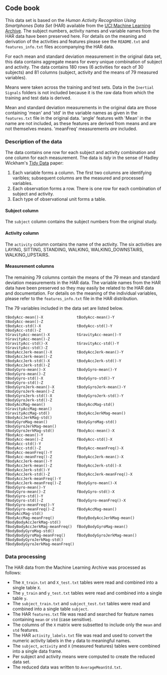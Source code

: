 ## Code book

This data set is based on the _Human Activity Recognition Using Smartphones Data Set_  (HAR) available from the [UCI Machine Learning Archive](http://archive.ics.uci.edu/ml/datasets/Human+Activity+Recognition+Using+Smartphones). The subject numbers, activity names and variable names from the HAR data have been preserved here. For details on the meaning and derivation of the activities and features please see the `README.txt` and `features_info.txt` files accompanying the HAR data.

For each mean and standard deviation measurement in the original data set, this data contains aggregate means for every unique combination of subject and activity. The data contains 180 rows (6 activities for each of 30 subjects) and 81 columns (subject, activity and the means of 79 measured variables).

Means were taken across the training and test sets. Data in the `Inertial Signals` folders is not included because it is the raw data from which the training and test data is derived.

Mean and standard deviation measurements in the original data are those containing 'mean' and 'std' in the variable names as given in the `features.txt` file in the original data. 'angle' features with 'Mean' in the name are not included, as these features are derived from means and are not themselves means. 'meanFreq' measurements _are_ included.

### Description of the data

The data contains one row for each subject and activity combination and one column for each measurement. The data is _tidy_ in the sense of Hadley Wickham's [Tidy Data](http://vita.had.co.nz/papers/tidy-data.pdf) paper:

1. Each variable forms a column. The first two columns are identifying varibles; subsequent columns are the measured and processed variables.
2. Each observation forms a row. There is one row for each combination of subject and activity.
3. Each type of observational unit forms a table.

#### Subject column

The `subject` column contains the subject numbers from the original study.

#### Activity column

The `activity` column contains the name of the activity. The six activities are LAYING, SITTING, STANDING, WALKING, WALKING_DOWNSTAIRS, WALKING_UPSTAIRS. 

#### Measurement columns

The remaining 79 columns contain the means of the 79 mean and standard deviation measurements in the HAR data. The variable names from the HAR data have been preserved so they may easily be related to the HAR data and documentation. For details on the meaning of the individual variables, please refer to the `features_info.txt` file in the HAR distribution.

The 79 variables included in the data set are listed below.
```
tBodyAcc-mean()-X               tBodyAcc-mean()-Y               tBodyAcc-mean()-Z              
tBodyAcc-std()-X                tBodyAcc-std()-Y                tBodyAcc-std()-Z               
tGravityAcc-mean()-X            tGravityAcc-mean()-Y            tGravityAcc-mean()-Z           
tGravityAcc-std()-X             tGravityAcc-std()-Y             tGravityAcc-std()-Z            
tBodyAccJerk-mean()-X           tBodyAccJerk-mean()-Y           tBodyAccJerk-mean()-Z          
tBodyAccJerk-std()-X            tBodyAccJerk-std()-Y            tBodyAccJerk-std()-Z           
tBodyGyro-mean()-X              tBodyGyro-mean()-Y              tBodyGyro-mean()-Z             
tBodyGyro-std()-X               tBodyGyro-std()-Y               tBodyGyro-std()-Z              
tBodyGyroJerk-mean()-X          tBodyGyroJerk-mean()-Y          tBodyGyroJerk-mean()-Z         
tBodyGyroJerk-std()-X           tBodyGyroJerk-std()-Y           tBodyGyroJerk-std()-Z          
tBodyAccMag-mean()              tBodyAccMag-std()               tGravityAccMag-mean()          
tGravityAccMag-std()            tBodyAccJerkMag-mean()          tBodyAccJerkMag-std()          
tBodyGyroMag-mean()             tBodyGyroMag-std()              tBodyGyroJerkMag-mean()        
tBodyGyroJerkMag-std()          fBodyAcc-mean()-X               fBodyAcc-mean()-Y              
fBodyAcc-mean()-Z               fBodyAcc-std()-X                fBodyAcc-std()-Y               
fBodyAcc-std()-Z                fBodyAcc-meanFreq()-X           fBodyAcc-meanFreq()-Y          
fBodyAcc-meanFreq()-Z           fBodyAccJerk-mean()-X           fBodyAccJerk-mean()-Y          
fBodyAccJerk-mean()-Z           fBodyAccJerk-std()-X            fBodyAccJerk-std()-Y           
fBodyAccJerk-std()-Z            fBodyAccJerk-meanFreq()-X       fBodyAccJerk-meanFreq()-Y      
fBodyAccJerk-meanFreq()-Z       fBodyGyro-mean()-X              fBodyGyro-mean()-Y             
fBodyGyro-mean()-Z              fBodyGyro-std()-X               fBodyGyro-std()-Y              
fBodyGyro-std()-Z               fBodyGyro-meanFreq()-X          fBodyGyro-meanFreq()-Y         
fBodyGyro-meanFreq()-Z          fBodyAccMag-mean()              fBodyAccMag-std()              
fBodyAccMag-meanFreq()          fBodyBodyAccJerkMag-mean()      fBodyBodyAccJerkMag-std()      
fBodyBodyAccJerkMag-meanFreq()  fBodyBodyGyroMag-mean()         fBodyBodyGyroMag-std()         
fBodyBodyGyroMag-meanFreq()     fBodyBodyGyroJerkMag-mean()     fBodyBodyGyroJerkMag-std()     
fBodyBodyGyroJerkMag-meanFreq()
```
### Data processing

The HAR data from the Machine Learning Archive was processed as follows:

- The `X_train.txt` and `X_test.txt` tables were read and combined into a single table `X`.
- The `y_train` and `y_test.txt` tables were read and combined into a single table `y`.
- The `subject_train.txt` and `subject_test.txt` tables were read and combined into a single table `subject`.
- The HAR `features.txt` file was read and searched for feature names containing `mean` or `std` (case sensitive).
- The columns of the `X` matrix were subsetted to include only the `mean` and `std` features.
- The HAR `activity_labels.txt` file was read and used to convert the numeric activity labels in the `y` data to meaningful names.
- The `subject`, `activity` and `X` (measured features) tables were combined into a single data frame.
- Per subject and activity means were computed to create the reduced data set.
- The reduced data was written to `AverageMeanStd.txt`.

